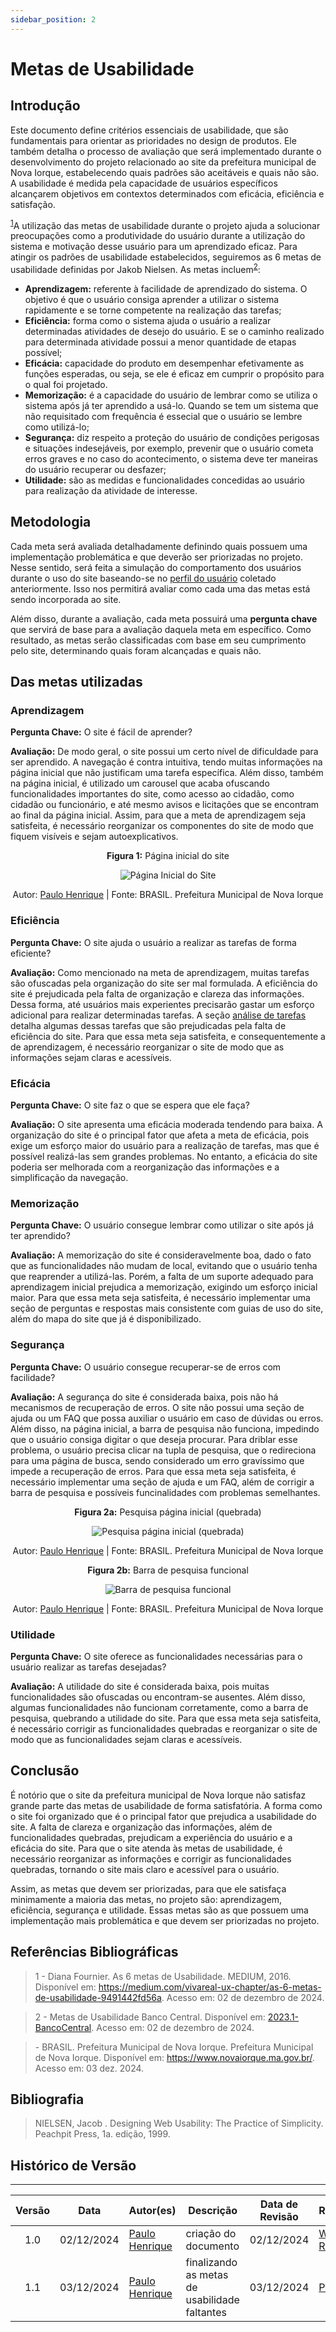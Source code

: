 ```yaml
---
sidebar_position: 2
---
```

# Metas de Usabilidade

## Introdução

Este documento define critérios essenciais de usabilidade, que são fundamentais para orientar as prioridades no design de produtos. Ele também detalha o processo de avaliação que será implementado durante o desenvolvimento do projeto relacionado ao site da prefeitura municipal de Nova Iorque, estabelecendo quais padrões são aceitáveis e quais não são. A usabilidade é medida pela capacidade de usuários específicos alcançarem objetivos em contextos determinados com eficácia, eficiência e satisfação.

<sup>[1](../analise-de-requisitosII/metasUsabilidade.md#referências-bibliográficas)</sup>A utilização das metas de usabilidade durante o projeto ajuda a solucionar preocupações como a produtividade do usuário durante a utilização do sistema e motivação desse usuário para um aprendizado eficaz. Para atingir os padrões de usabilidade estabelecidos, seguiremos as 6 metas de usabilidade definidas por Jakob Nielsen. As metas incluem<sup>[2](../analise-de-requisitosII/metasUsabilidade.md#referências-bibliográficas)</sup>: 

- <strong>Aprendizagem:</strong> referente à facilidade de aprendizado do sistema. O objetivo é que o usuário consiga aprender a utilizar o sistema rapidamente e se torne competente na realização das tarefas; 
- <strong>Eficiência:</strong> forma como o sistema ajuda o usuário a realizar determinadas atividades de desejo do usuário. E se o caminho realizado para determinada atividade possui a menor quantidade de etapas possível;
- <strong>Eficácia:</strong> capacidade do produto em desempenhar efetivamente as funções esperadas, ou seja, se ele é eficaz em cumprir o propósito para o qual foi projetado.
- <strong>Memorização:</strong> é a capacidade do usuário de lembrar como se utiliza o sistema após já ter aprendido a usá-lo. Quando se tem um sistema que não requisitado com frequência é essecial que o usuário se lembre como utilizá-lo;
- <strong>Segurança:</strong> diz respeito a proteção do usuário de condições perigosas e situações indesejáveis, por exemplo, prevenir que o usuário cometa erros graves e no caso do acontecimento, o sistema deve ter maneiras do usuário recuperar ou desfazer;
- <strong>Utilidade:</strong> são as  medidas e funcionalidades concedidas ao usuário para realização da atividade de interesse.

## Metodologia

Cada meta será avaliada detalhadamente definindo quais possuem uma implementação problemática e que deverão ser priorizadas no projeto. Nesse sentido, será feita a simulação do comportamento dos usuários durante o uso do site baseando-se no [perfil do usuário](../analise-de-requisitos/perfilDeUsuario.md) coletado anteriormente. Isso nos permitirá avaliar como cada uma das metas está sendo incorporada ao site. 

Além disso, durante a avaliação, cada meta possuirá uma <strong>pergunta chave</strong> que servirá de base para a avaliação daquela meta em específico. Como resultado, as metas serão classificadas com base em seu cumprimento pelo site, determinando quais foram alcançadas e quais não.

## Das metas utilizadas

### Aprendizagem

<strong>Pergunta Chave:</strong> O site é fácil de aprender?

<strong>Avaliação:</strong> De modo geral, o site possui um certo nível de dificuldade para ser aprendido. A navegação é contra intuitiva, tendo muitas informações na página inicial que não justificam uma tarefa específica. Além disso, também na página inicial, é utilizado um carousel que acaba ofuscando funcionalidades importantes do site, como acesso ao cidadão, como cidadão ou funcionário, e até mesmo avisos e licitações que se encontram ao final da página inicial. Assim, para que a meta de aprendizagem seja satisfeita, é necessário reorganizar os componentes do site de modo que fiquem visíveis e sejam autoexplicativos.

<center>

<p><strong>Figura 1:</strong> Página inicial do site</p>

![Página Inicial do Site](../analise-de-requisitosII/assets/carousel.png)

Autor: [Paulo Henrique](https://github.com/paulomh) | Fonte: BRASIL. Prefeitura Municipal de Nova Iorque

</center> 

### Eficiência

<strong>Pergunta Chave:</strong> O site ajuda o usuário a realizar as tarefas de forma eficiente?

<strong>Avaliação:</strong> Como mencionado na meta de aprendizagem, muitas tarefas são ofuscadas pela organização do site ser mal formulada. A eficiência do site é prejudicada pela falta de organização e clareza das informações. Dessa forma, até usuários mais experientes precisarão gastar um esforço adicional para realizar determinadas tarefas. A seção [análise de tarefas](../analise-de-requisitos/analiseTarefas.md) detalha algumas dessas tarefas que são prejudicadas pela falta de eficiência do site. Para que essa meta seja satisfeita, e consequentemente a de aprendizagem, é necessário reorganizar o site de modo que as informações sejam claras e acessíveis.

### Eficácia

<strong>Pergunta Chave:</strong> O site faz o que se espera que ele faça?

<strong>Avaliação:</strong> O site apresenta uma eficácia moderada tendendo para baixa. A organização do site é o principal fator que afeta a meta de eficácia, pois exige um esforço maior do usuário para a realização de tarefas, mas que é possível realizá-las sem grandes problemas. No entanto, a eficácia do site poderia ser melhorada com a reorganização das informações e a simplificação da navegação.

### Memorização

<strong>Pergunta Chave:</strong> O usuário consegue lembrar como utilizar o site após já ter aprendido?

<strong>Avaliação:</strong> A memorização do site é consideravelmente boa, dado o fato que as funcionalidades não mudam de local, evitando que o usuário tenha que reaprender a utilizá-las. Porém, a falta de um suporte adequado para aprendizagem inicial prejudica a memorização, exigindo um esforço inicial maior. Para que essa meta seja satisfeita, é necessário implementar uma seção de perguntas e respostas mais consistente com guias de uso do site, além do mapa do site que já é disponibilizado.

### Segurança

<strong>Pergunta Chave:</strong> O usuário consegue recuperar-se de erros com facilidade?

<strong>Avaliação:</strong> A segurança do site é considerada baixa, pois não há mecanismos de recuperação de erros. O site não possui uma seção de ajuda ou um FAQ que possa auxiliar o usuário em caso de dúvidas ou erros. Além disso, na página inicial, a barra de pesquisa não funciona, impedindo que o usuário consiga digitar o que deseja procurar. Para driblar esse problema, o usuário precisa clicar na tupla de pesquisa, que o redireciona para uma página de busca, sendo considerado um erro gravíssimo que impede a recuperação de erros. Para que essa meta seja satisfeita, é necessário implementar uma seção de ajuda e um FAQ, além de corrigir a barra de pesquisa e possíveis funcinalidades com problemas semelhantes.

<center>

<p><strong>Figura 2a:</strong> Pesquisa página inicial (quebrada)</p>

![Pesquisa página inicial (quebrada)](../analise-de-requisitosII/assets/pesquisaA.png)

Autor: [Paulo Henrique](https://github.com/paulomh) | Fonte: BRASIL. Prefeitura Municipal de Nova Iorque

</center> 

<center>

<p><strong>Figura 2b:</strong> Barra de pesquisa funcional</p>

![Barra de pesquisa funcional](../analise-de-requisitosII/assets/pesquisaB.png)

Autor: [Paulo Henrique](https://github.com/paulomh) | Fonte: BRASIL. Prefeitura Municipal de Nova Iorque

</center> 

### Utilidade

<strong>Pergunta Chave:</strong> O site oferece as funcionalidades necessárias para o usuário realizar as tarefas desejadas?

<strong>Avaliação:</strong> A utilidade do site é considerada baixa, pois muitas funcionalidades são ofuscadas ou encontram-se ausentes. Além disso, algumas funcionalidades não funcionam corretamente, como a barra de pesquisa, quebrando a utilidade do site. Para que essa meta seja satisfeita, é necessário corrigir as funcionalidades quebradas e reorganizar o site de modo que as funcionalidades sejam claras e acessíveis.


## Conclusão

É notório que o site da prefeitura municipal de Nova Iorque não satisfaz grande parte das metas de usabilidade de forma satisfatória. A forma como o site foi organizado que é o principal fator que prejudica a usabilidade do site. A falta de clareza e organização das informações, além de funcionalidades quebradas, prejudicam a experiência do usuário e a eficácia do site. Para que o site atenda às metas de usabilidade, é necessário reorganizar as informações e corrigir as funcionalidades quebradas, tornando o site mais claro e acessível para o usuário.

Assim, as metas que devem ser priorizadas, para que ele satisfaça minimamente a maioria das metas, no projeto são: aprendizagem, eficiência, segurança e utilidade. Essas metas são as que possuem uma implementação mais problemática e que devem ser priorizadas no projeto.

## Referências Bibliográficas

> 1 - Diana Fournier. As 6 metas de Usabilidade. MEDIUM, 2016. Disponível em: https://medium.com/vivareal-ux-chapter/as-6-metas-de-usabilidade-9491442fd56a. Acesso em: 02 de dezembro de 2024.

> 2 - Metas de Usabilidade Banco Central. Disponível em: [2023.1-BancoCentral](https://interacao-humano-computador.github.io/2023.1-BancoCentral/#/analise_requisitos/metas_usabilidade). Acesso em: 02 de dezembro de 2024.

> \- BRASIL. Prefeitura Municipal de Nova Iorque. Prefeitura Municipal de Nova Iorque. Disponível em: https://www.novaiorque.ma.gov.br/. Acesso em: 03 dez. 2024.

## Bibliografia

> NIELSEN, Jacob . Designing Web Usability: The Practice of Simplicity. Peachpit Press, 1a. edição, 1999.

## Histórico de Versão
---
| Versão | Data | Autor(es) | Descrição | Data de Revisão | Revisor(es) |
|:---:|:---:|---|---|:---:|---|
| 1.0 | 02/12/2024 | [Paulo Henrique](https://github.com/paulomh) | criação do documento | 02/12/2024 | [Weverton Rodrigues](https://github.com/vevetin) |
| 1.1 | 03/12/2024 | [Paulo Henrique](https://github.com/paulomh) | finalizando as metas de usabilidade faltantes | 03/12/2024 | [Pedro Luiz](https://github.com/pedroluizfo) |

